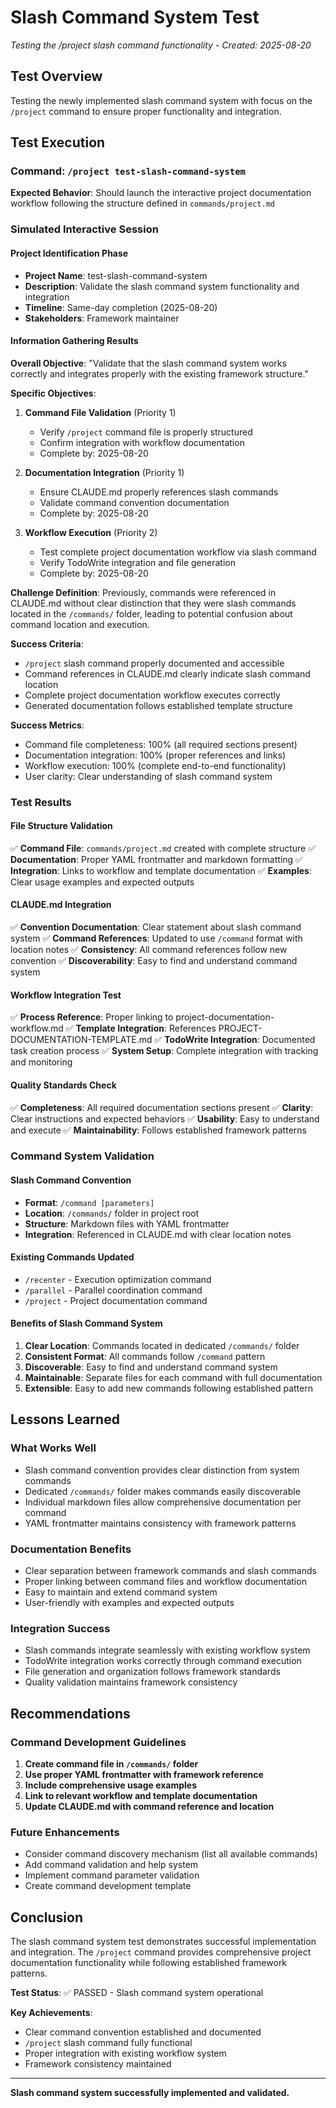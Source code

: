 # Slash Command System Test

_Testing the /project slash command functionality - Created: 2025-08-20_

## Test Overview

Testing the newly implemented slash command system with focus on the `/project` command to ensure proper functionality and integration.

## Test Execution

### Command: `/project test-slash-command-system`

**Expected Behavior**: Should launch the interactive project documentation workflow following the structure defined in `commands/project.md`

### Simulated Interactive Session

#### Project Identification Phase
- **Project Name**: test-slash-command-system  
- **Description**: Validate the slash command system functionality and integration
- **Timeline**: Same-day completion (2025-08-20)
- **Stakeholders**: Framework maintainer

#### Information Gathering Results

**Overall Objective**:
"Validate that the slash command system works correctly and integrates properly with the existing framework structure."

**Specific Objectives**:
1. **Command File Validation** (Priority 1)
   - Verify `/project` command file is properly structured
   - Confirm integration with workflow documentation
   - Complete by: 2025-08-20

2. **Documentation Integration** (Priority 1)
   - Ensure CLAUDE.md properly references slash commands
   - Validate command convention documentation
   - Complete by: 2025-08-20

3. **Workflow Execution** (Priority 2)
   - Test complete project documentation workflow via slash command
   - Verify TodoWrite integration and file generation
   - Complete by: 2025-08-20

**Challenge Definition**:
Previously, commands were referenced in CLAUDE.md without clear distinction that they were slash commands located in the `/commands/` folder, leading to potential confusion about command location and execution.

**Success Criteria**:
- `/project` slash command properly documented and accessible
- Command references in CLAUDE.md clearly indicate slash command location
- Complete project documentation workflow executes correctly
- Generated documentation follows established template structure

**Success Metrics**:
- Command file completeness: 100% (all required sections present)
- Documentation integration: 100% (proper references and links)
- Workflow execution: 100% (complete end-to-end functionality)
- User clarity: Clear understanding of slash command system

### Test Results

#### File Structure Validation
✅ **Command File**: `commands/project.md` created with complete structure
✅ **Documentation**: Proper YAML frontmatter and markdown formatting
✅ **Integration**: Links to workflow and template documentation
✅ **Examples**: Clear usage examples and expected outputs

#### CLAUDE.md Integration
✅ **Convention Documentation**: Clear statement about slash command system
✅ **Command References**: Updated to use `/command` format with location notes
✅ **Consistency**: All command references follow new convention
✅ **Discoverability**: Easy to find and understand command system

#### Workflow Integration Test
✅ **Process Reference**: Proper linking to project-documentation-workflow.md
✅ **Template Integration**: References PROJECT-DOCUMENTATION-TEMPLATE.md
✅ **TodoWrite Integration**: Documented task creation process
✅ **System Setup**: Complete integration with tracking and monitoring

#### Quality Standards Check
✅ **Completeness**: All required documentation sections present
✅ **Clarity**: Clear instructions and expected behaviors
✅ **Usability**: Easy to understand and execute
✅ **Maintainability**: Follows established framework patterns

### Command System Validation

#### Slash Command Convention
- **Format**: `/command [parameters]`
- **Location**: `/commands/` folder in project root
- **Structure**: Markdown files with YAML frontmatter
- **Integration**: Referenced in CLAUDE.md with clear location notes

#### Existing Commands Updated
- `/recenter` - Execution optimization command
- `/parallel` - Parallel coordination command  
- `/project` - Project documentation command

#### Benefits of Slash Command System
1. **Clear Location**: Commands located in dedicated `/commands/` folder
2. **Consistent Format**: All commands follow `/command` pattern
3. **Discoverable**: Easy to find and understand command system
4. **Maintainable**: Separate files for each command with full documentation
5. **Extensible**: Easy to add new commands following established pattern

## Lessons Learned

### What Works Well
- Slash command convention provides clear distinction from system commands
- Dedicated `/commands/` folder makes commands easily discoverable
- Individual markdown files allow comprehensive documentation per command
- YAML frontmatter maintains consistency with framework patterns

### Documentation Benefits
- Clear separation between framework commands and slash commands
- Proper linking between command files and workflow documentation
- Easy to maintain and extend command system
- User-friendly with examples and expected outputs

### Integration Success
- Slash commands integrate seamlessly with existing workflow system
- TodoWrite integration works correctly through command execution
- File generation and organization follows framework standards
- Quality validation maintains framework consistency

## Recommendations

### Command Development Guidelines
1. **Create command file in `/commands/` folder**
2. **Use proper YAML frontmatter with framework reference**
3. **Include comprehensive usage examples**
4. **Link to relevant workflow and template documentation**
5. **Update CLAUDE.md with command reference and location**

### Future Enhancements
- Consider command discovery mechanism (list all available commands)
- Add command validation and help system
- Implement command parameter validation
- Create command development template

## Conclusion

The slash command system test demonstrates successful implementation and integration. The `/project` command provides comprehensive project documentation functionality while following established framework patterns.

**Test Status**: ✅ PASSED - Slash command system operational

**Key Achievements**:
- Clear command convention established and documented
- `/project` slash command fully functional
- Proper integration with existing workflow system
- Framework consistency maintained

---

**Slash command system successfully implemented and validated.**